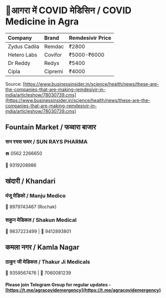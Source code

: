 # 💊आगरा में COVID मेडिसिन / COVID Medicine in Agra

| Company | Brand | Remdesivir Price |
| :--- | :--- | :--- |
| Zydus Cadila | Remdac | ₹2800 |
| Hetero Labs | Covifor | ₹5000-₹6000 |
| Dr Reddy | Redyx | ₹5400 |
| Cipla | Cipremi | ₹4000 |

Source: [https://www.businessinsider.in/science/health/news/these-are-the-companies-that-are-making-remdesivir-in-india/articleshow/78030739.cms](https://www.businessinsider.in/science/health/news/these-are-the-companies-that-are-making-remdesivir-in-india/articleshow/78030739.cms)

## Fountain Market / फव्वारा बाजार

### सन रयस फमर / SUN RAYS PHARMA

☎️ 0562 2266650

📱 9319208986

## खंदारी / Khandari

### मंजू मेडिको / Manju Medico

📱 8979743467 \(Rochak\)

### शकुन मेडिकल / Shakun Medical

📱 9837223499 \| 📱 9412893801

## कमला नगर / Kamla Nagar

### ठाकुर जी मेडिकल / Thakur Ji Medicals

📱 9359567476 \| 📱 7060081239 



#### Please join Telegram Group for regular updates - [https://t.me/agracovidemergency](https://t.me/agracovidemergency)

